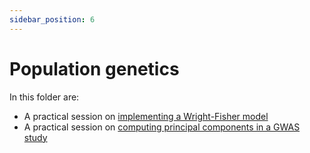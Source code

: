 ```yaml
---
sidebar_position: 6
---
```


# Population genetics

In this folder are:

* A practical session on [implementing a Wright-Fisher model](./simulation/)
* A practical session on [computing principal components in a GWAS study](./principal_components_analysis/)
